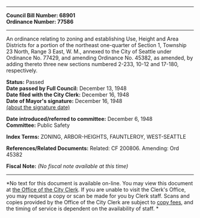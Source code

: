 * * * * *  
  
**Council Bill Number: [](#h0)[](#h2)68901**   
**Ordinance Number: 77586**  
  
* * * * *  
  
An ordinance relating to zoning and establishing Use, Height and Area Districts for a portion of the northeast one-quarter of Section 1, Township 23 North, Range 3 East, W. M., annexed to the City of Seattle under Ordinance No. 77429, and amending Ordinance No. 45382, as amended, by adding thereto three new sections numbered 2-233, 10-12 and 17-180, respectively.  
  
**Status:** Passed   
**Date passed by Full Council:** December 13, 1948   
**Date filed with the City Clerk:** December 16, 1948   
**Date of Mayor's signature:** December 16, 1948   
[(about the signature date)](/~public/approvaldate.htm)   
  
  
**Date introduced/referred to committee:** December 6, 1948   
**Committee:** Public Safety   
  
**Index Terms:** ZONING, ARBOR-HEIGHTS, FAUNTLEROY, WEST-SEATTLE  
  
**References/Related Documents:** Related: CF 200806. Amending: Ord 45382  
  
**Fiscal Note:** *(No fiscal note available at this time)*  
  
* * * * *  
  
*No text for this document is available on-line. You may view this document at [the Office of the City Clerk](http://www.seattle.gov/leg/clerk/contactUs.htm). If you are unable to visit the Clerk's Office, you may request a copy or scan be made for you by Clerk staff. Scans and copies provided by the Office of the City Clerk are subject to [copy fees](http://clerk.seattle.gov/~public/clerkfees.htm), and the timing of service is dependent on the availability of staff. *  
  
  
